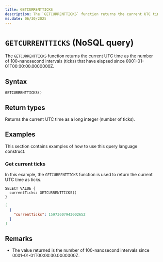 ```yaml
---
title: GETCURRENTTICKS
description: The `GETCURRENTTICKS` function returns the current UTC time as the number of 100-nanosecond intervals (ticks) that have elapsed since 0001-01-01T00:00:00.0000000Z.
ms.date: 06/30/2025
---
```


# `GETCURRENTTICKS` (NoSQL query)

The `GETCURRENTTICKS` function returns the current UTC time as the number of 100-nanosecond intervals (ticks) that have elapsed since 0001-01-01T00:00:00.0000000Z.

## Syntax

```nosql
GETCURRENTTICKS()
```

## Return types

Returns the current UTC time as a long integer (number of ticks).

## Examples

This section contains examples of how to use this query language construct.

### Get current ticks

In this example, the `GETCURRENTTICKS` function is used to return the current UTC time as ticks.

```nosql
SELECT VALUE {
  currentTicks: GETCURRENTTICKS()
}
```

```json
[
  {
    "currentTicks": 15973607943002652
  }
]
```

## Remarks

- The value returned is the number of 100-nanosecond intervals since 0001-01-01T00:00:00.0000000Z.
